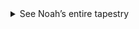 <details><summary> See Noah’s entire tapestry </summary>
&#8302;

![](https://i.imgur.com/uLGtQpf.png)

</details>
